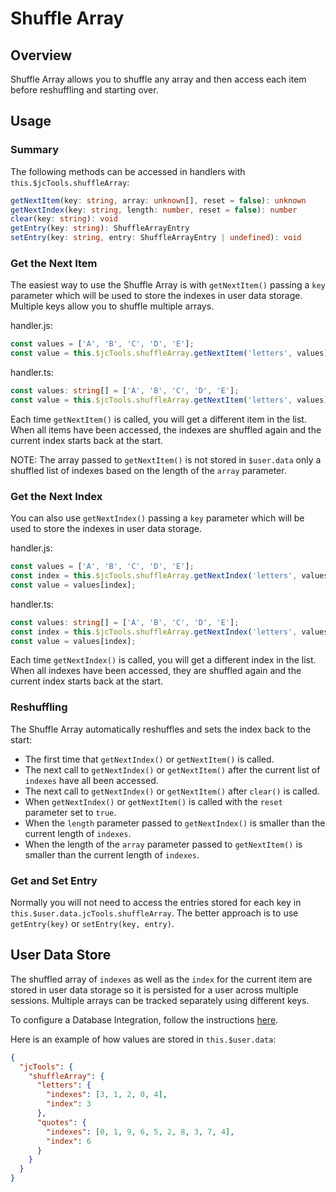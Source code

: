 # Shuffle Array

## Overview
Shuffle Array allows you to shuffle any array and then access each item before reshuffling and starting over.

## Usage

### Summary
The following methods can be accessed in handlers with `this.$jcTools.shuffleArray`:

```ts
getNextItem(key: string, array: unknown[], reset = false): unknown
getNextIndex(key: string, length: number, reset = false): number
clear(key: string): void
getEntry(key: string): ShuffleArrayEntry
setEntry(key: string, entry: ShuffleArrayEntry | undefined): void
```

### Get the Next Item
The easiest way to use the Shuffle Array is with `getNextItem()` passing a `key` parameter which will be used to store the indexes in user data storage. Multiple keys allow you to shuffle multiple arrays.

handler.js:
```js
const values = ['A', 'B', 'C', 'D', 'E'];
const value = this.$jcTools.shuffleArray.getNextItem('letters', values);
```

handler.ts:
```ts
const values: string[] = ['A', 'B', 'C', 'D', 'E'];
const value = this.$jcTools.shuffleArray.getNextItem('letters', values);
```

Each time `getNextItem()` is called, you will get a different item in the list. When all items have been accessed, the indexes are shuffled again and the current index starts back at the start.

NOTE: The array passed to `getNextItem()` is not stored in `$user.data` only a shuffled list of indexes based on the length of the `array` parameter.


### Get the Next Index
You can also use `getNextIndex()` passing a `key` parameter which will be used to store the indexes in user data storage.

handler.js:
```js
const values = ['A', 'B', 'C', 'D', 'E'];
const index = this.$jcTools.shuffleArray.getNextIndex('letters', values.length);
const value = values[index];
```

handler.ts:
```ts
const values: string[] = ['A', 'B', 'C', 'D', 'E'];
const index = this.$jcTools.shuffleArray.getNextIndex('letters', values.length);
const value = values[index];
```

Each time `getNextIndex()` is called, you will get a different index in the list. When all indexes have been accessed, they are shuffled again and the current index starts back at the start.


### Reshuffling
The Shuffle Array automatically reshuffles and sets the index back to the start:
- The first time that `getNextIndex()` or `getNextItem()` is called.
- The next call to `getNextIndex()` or `getNextItem()` after the current list of `indexes` have all been accessed.
- The next call to `getNextIndex()` or `getNextItem()` after `clear()` is called.
- When `getNextIndex()` or `getNextItem()` is called with the `reset` parameter set to `true`.
- When the `length` parameter passed to `getNextIndex()` is smaller than the current length of `indexes`.
- When the length of the `array` parameter passed to `getNextItem()` is smaller than the current length of `indexes`.


### Get and Set Entry
Normally you will not need to access the entries stored for each key in `this.$user.data.jcTools.shuffleArray`. The better approach is to use `getEntry(key)` or `setEntry(key, entry)`.


## User Data Store
The shuffled array of `indexes` as well as the `index` for the current item are stored in user data storage so it is persisted for a user across multiple sessions. Multiple arrays can be tracked separately using different keys.

To configure a Database Integration, follow the instructions [here](https://www.jovo.tech/docs/databases).

Here is an example of how values are stored in  `this.$user.data`:

```json
{
  "jcTools": {
    "shuffleArray": {
      "letters": {
        "indexes": [3, 1, 2, 0, 4],
        "index": 3
      },
      "quotes": {
        "indexes": [0, 1, 9, 6, 5, 2, 8, 3, 7, 4],
        "index": 6
      }
    }
  }
}
```

